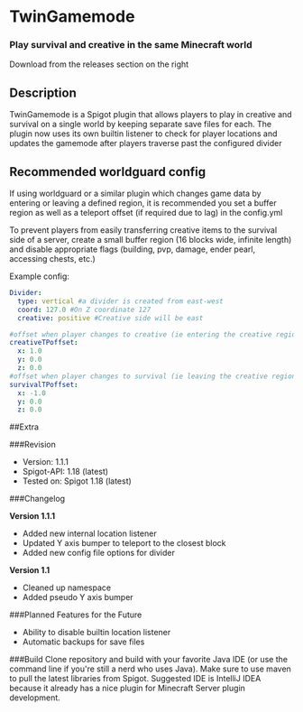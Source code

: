 # TwinGamemode

### Play survival and creative in the same Minecraft world
Download from the releases section on the right

## Description

TwinGamemode is a Spigot plugin that allows players to play in creative and survival on a single world by keeping separate save files for each.
The plugin now uses its own builtin listener to check for player locations and updates the gamemode after players traverse past the configured divider

## Recommended worldguard config

If using worldguard or a similar plugin which changes game data by entering or leaving a defined region, it is recommended you set a buffer region 
as well as a teleport offset (if required due to lag) in the config.yml

To prevent players from easily transferring creative items to the survival side of a server, create a small buffer region (16 blocks wide, infinite length) 
and disable appropriate flags (building, pvp, damage, ender pearl, accessing chests, etc.)

Example config:

```YAML
Divider:
  type: vertical #a divider is created from east-west
  coord: 127.0 #On Z coordinate 127
  creative: positive #Creative side will be east

#offset when player changes to creative (ie entering the creative region)
creativeTPoffset:
  x: 1.0
  y: 0.0
  z: 0.0
#offset when player changes to survival (ie leaving the creative region)
survivalTPoffset:
  x: -1.0
  y: 0.0
  z: 0.0
```

##Extra

###Revision
- Version: 1.1.1
- Spigot-API: 1.18 (latest)
- Tested on: Spigot 1.18 (latest)

###Changelog

**Version 1.1.1**
- Added new internal location listener
- Updated Y axis bumper to teleport to the closest block
- Added new config file options for divider

**Version 1.1**
- Cleaned up namespace
- Added pseudo Y axis bumper

###Planned Features for the Future
- Ability to disable builtin location listener
- Automatic backups for save files

###Build
Clone repository and build with your favorite Java IDE 
(or use the command line if you're still a nerd who uses Java). 
Make sure to use maven to pull the latest libraries from Spigot. 
Suggested IDE is IntelliJ IDEA because it already has a nice plugin
for Minecraft Server plugin development.
